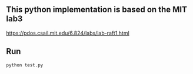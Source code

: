 ## This python implementation is based on the MIT lab3 
https://pdos.csail.mit.edu/6.824/labs/lab-raft1.html

## Run
```
python test.py
```
